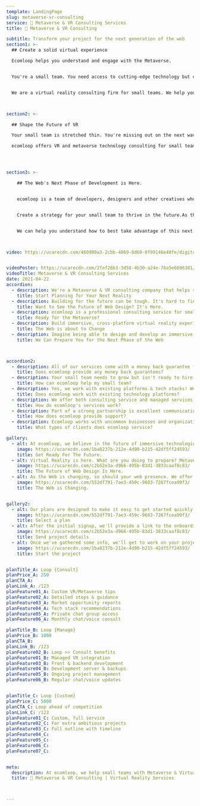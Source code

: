 ```yaml
---
template: LandingPage
slug: metaverse-vr-consulting
service: 🥽 Metaverse & VR Consulting Services
title: 🥽 Metaverse & VR Consulting

subtitle: Transform your project for the next generation of the web
section1: >-
  ## Create a solid virtual experience

  Ecomloop helps you understand and engage with the Metaverse.


  You're a small team. You need access to cutting-edge technology but can't afford it. Metaverse gives you all the tools and services of our full service consulting agency for a fraction of the cost. Now your small team has what it takes to succeed in VR/AR.


  We are a virtual reality consulting firm for small teams. We help you create, design and build projects with metaverse technology such as augmented reality and virtual reality. Our goal is to make sure that your business has the resources necessary to be prepared for the next phase of the web - Virtual Reality.



section2: >-

  ## Shape the Future of VR

  Your small team is stretched thin. You're missing out on the next wave of innovation and you're overworked. ecomloop is a metaverse & VR consulting company that can help you prepare for the future.

  ecomloop offers VR and metaverse technology consulting for small teams. We help you prepare for the next phase of the web with customized services, education, and training.




section3: >-

    ## The Web's Next Phase of Development is Here.


    ecomloop is a team of developers, designers and other creatives who believe in the Metaverse. We help small teams to prepare for what's next by building immersive experiences that put you into worlds you've never seen before.  


    Create a strategy for your small team to thrive in the future.As the world of digital reality continues to evolve, we are here to help you get ready.


    We can help you understand how to best take advantage of this next wave in web development.



video: https://ucarecdn.com/460980a3-2cbb-4869-8d60-0f99146e48fe/digitalmarketingservicesforecommerce.mp4


videoPoster: https://ucarecdn.com/2fef26b3-3d58-4b30-a24e-76a5e6696381/
videoTitle: Metaverse & VR Consulting Services
date: 2021-04-22
accordion:
  - description: We're a Metaverse & VR consulting company that helps small teams get ready for the next phase of the web.
    title: Start Planning for Your Next Reality
  - description: Building for the future can be tough. It's hard to find good advice and people who understand you. ecomloop understands what it takes to build a successful web project in the next phase of the internet.
    title: Want to See the Future of Web Design? It's Here.
  - description: ecomloop is a professional consulting service for small teams looking to explore and prepare for the next phase of the web. With expertise in Metaverse & VR, we can help you set up your project with security from start to finish.
    title: Ready for the Metaverse?
  - description: Build immersive, cross-platform virtual reality experiences with our immersive metaverse consulting services.
    title: The Web is about to Change
  - description: Imagine being able to design and develop an immersive 3D metaverse without having to code. ecomloop provides the full spectrum of services for small teams, from development and VR consulting to virtual art direction.
    title: We Can Prepare You for the Next Phase of the Web



accordion2:
  - description: All of our services come with a money back guarantee for new clients. Our goal is to build long-term relationships and help your small team achieve long-term success. If you aren't satisfied with any of the services provided, contact us within 10 days for a full refund.
    title: Does ecomloop provide any money back guarantees?
  - description: Your small team needs to grow but isn't ready to hire a new developer or digital strategy manager. ecomloop's experienced team is here to help you find the right solutions fast. We'll work as your partner to develop and execute a strategy for digital success.
    title: How can ecomloop help my small team?
  - description: Yes, we work with existing platforms & tech stacks! We've worked with a countless number of tech tools, SAAS apps, plugins, extensions, APIs and more. We're happy to work with your business' existing tech and processes. Depending on the situation, we can integrate with existing tech or work to replace and consolidate technologies.
    title: Does ecomloop work with existing technology platforms?
  - description: We offer both consulting service and managed services on a monthly basis. With managed services, we do the work to implement changes. With consulting, we advise you on the updates and next steps. In both cases, plans may be canceled at any time. Please cancel plans 7 days in advance of renewal by email or live chat.
    title: How do ecomloop's services work?
  - description: Part of a strong partnership is excellent communication. We offer live chat and fast email support, as well as scheduled voice/video calls. Reach out and we'll quickly reply with the info you need. We're here for you, and most importantly, we want to be a partner in your success.
    title: How does ecomloop provide support?
  - description: Ecomloop works with uncommon businesses and organizations in a range of industries. We've worked with home decor brands, industrial supply businesses, online medicine startups, dozens of consumer product goods businesses, real estate companies and more.
    title: What types of clients does ecomloop service?

gallery:
  - alt: At ecomloop, we believe in the future of immersive technologies. VR and AR will change how we do business, make products, design buildings, share ideas and so much more. We're here to help you be prepared for what's next.
    image: https://ucarecdn.com/1ba8237b-212e-4d90-b215-42df5ff24593/
    title: Get Ready For The Future.
  - alt: Virtual Reality is here. What are you doing to prepare? Metaverse & VR Consulting Services for small teams - making sure your business stays ahead of the curve.
    image: https://ucarecdn.com/c2b52e3a-d966-495b-83d1-3833caaf8c83/
    title: The Future of Web Design Is Here.
  - alt: As the Web is changing, so should your web presence. We offer consulting services for Metaverse and VR that will help you to prepare for the next phase of the web.
    image: https://ucarecdn.com/552df791-7ae3-459c-9683-7267fcea99f3/
    title: The Web is Changing.


gallery2:
  - alt: Our plans are designed to make it easy to get started quickly. We know you have better ways to use your time and want to make it simple. Review the details of the service plans and find the one that fits. Rest assured knowing you can always change your plan later on. Plans may be cancelled at anytime, though we aim to form long-term client relationships and work together for years!
    image: https://ucarecdn.com/552df791-7ae3-459c-9683-7267fcea99f3/
    title: Select a plan
  - alt: After the initial signup, we'll provide a link to the onboarding form to learn more about your project. We'll collect information some simple information including the current status, website address, and goals. You won't need to install any tracking codes or provide any admin access at this point. Don't worry if you don't have everything. You can always submit more information later.
    image: https://ucarecdn.com/c2b52e3a-d966-495b-83d1-3833caaf8c83/
    title: Send project details
  - alt: Once we've gathered some info, we'll get to work on your project and providing initial feedback. We'll map out a recommended plan of action, then discuss with you. Depending upon your plan, we'll put that plan into place or help to guide you.
    image: https://ucarecdn.com/1ba8237b-212e-4d90-b215-42df5ff24593/
    title: Start the project


planTitle_A: Loop {Consult}
planPrice_A: 250
planCTA_A:
planLink_A: /123
planFeature01_A: Custom VR/Metaverse tips
planFeature02_A: Detailed steps & guidance
planFeature03_A: Market opportunity reports
planFeature04_A: Tech stack recommendations  
planFeature05_A: Private chat group access
planFeature06_A: Monthly chat/voice consult

planTitle_B: Loop {Manage}
planPrice_B: 1000
planCTA_B:
planLink_B: /123
planFeature02_B: Loop >> Consult benefits
planFeature01_B: Managed VR integration
planFeature03_B: Front & backend development
planFeature04_B: Development server & backups  
planFeature05_B: Ongoing project management
planFeature06_B: Regular chat/voice updates


planTitle_C: Loop {Custom}
planPrice_C: 5000
planCTA_C: Loop ahead of competition
planLink_C: /123
planFeature01_C: Custom, full service  
planFeature02_C: For extra ambitious projects
planFeature03_C: Full outline with timeline
planFeature04_C:
planFeature05_C:
planFeature06_C:
planFeature07_C:


meta:
  description: At ecomloop, we help small teams with Metaverse & Virtual Reality/VR Consulting Services. It’s never been easier to be on the cutting edge of technological innovation.
  title: 🥽 Metaverse & VR Consulting | Virtual Reality Services



---
```

